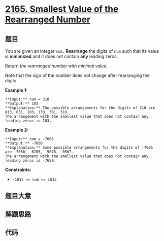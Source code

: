 # [2165. Smallest Value of the Rearranged Number](https://leetcode.com/problems/smallest-value-of-the-rearranged-number)

## 题目

You are given an integer `num.` **Rearrange** the digits of `num` such that
its value is **minimized** and it does not contain **any** leading zeros.

Return _the rearranged number with minimal value_.

Note that the sign of the number does not change after rearranging the digits.



**Example 1:**

    
    
    **Input:** num = 310
    **Output:** 103
    **Explanation:** The possible arrangements for the digits of 310 are 013, 031, 103, 130, 301, 310. 
    The arrangement with the smallest value that does not contain any leading zeros is 103.
    

**Example 2:**

    
    
    **Input:** num = -7605
    **Output:** -7650
    **Explanation:** Some possible arrangements for the digits of -7605 are -7650, -6705, -5076, -0567.
    The arrangement with the smallest value that does not contain any leading zeros is -7650.
    



**Constraints:**

  * `-1015 <= num <= 1015`


## 题目大意

## 解题思路

## 代码

```javascript

```
